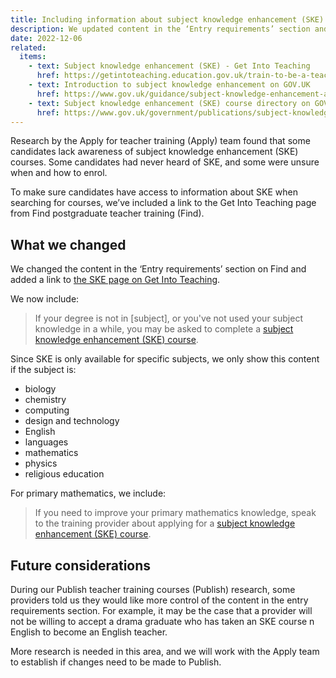 ```yaml
---
title: Including information about subject knowledge enhancement (SKE) courses
description: We updated content in the ‘Entry requirements’ section and added a link to more information about SKE courses
date: 2022-12-06
related:
  items:
    - text: Subject knowledge enhancement (SKE) - Get Into Teaching
      href: https://getintoteaching.education.gov.uk/train-to-be-a-teacher/subject-knowledge-enhancement
    - text: Introduction to subject knowledge enhancement on GOV.UK
      href: https://www.gov.uk/guidance/subject-knowledge-enhancement-an-introduction
    - text: Subject knowledge enhancement (SKE) course directory on GOV.UK
      href: https://www.gov.uk/government/publications/subject-knowledge-enhancement-course-directory/subject-knowledge-enhancement-ske-course-directory
---
```


Research by the Apply for teacher training (Apply) team found that some candidates lack awareness of subject knowledge enhancement (SKE) courses. Some candidates had never heard of SKE, and some were unsure when and how to enrol.

To make sure candidates have access to information about SKE when searching for courses, we’ve included a link to the Get Into Teaching page from Find postgraduate teacher training (Find).

## What we changed

We changed the content in the ‘Entry requirements’ section on Find and added a link to [the SKE page on Get Into Teaching](https://getintoteaching.education.gov.uk/train-to-be-a-teacher/subject-knowledge-enhancement).

We now include:

> If your degree is not in [subject], or you've not used your subject knowledge in a while, you may be asked to complete a [subject knowledge enhancement (SKE) course](https://getintoteaching.education.gov.uk/train-to-be-a-teacher/subject-knowledge-enhancement).

Since SKE is only available for specific subjects, we only show this content if the subject is:

- biology
- chemistry
- computing
- design and technology
- English
- languages
- mathematics
- physics
- religious education

For primary mathematics, we include:

> If you need to improve your primary mathematics knowledge, speak to the training provider about applying for a [subject knowledge enhancement (SKE) course](https://getintoteaching.education.gov.uk/train-to-be-a-teacher/subject-knowledge-enhancement).

## Future considerations

During our Publish teacher training courses (Publish) research, some providers told us they would like more control of the content in the entry requirements section. For example, it may be the case that a provider will not be willing to accept a drama graduate who has taken an SKE course n English to become an English teacher.

More research is needed in this area, and we will work with the Apply team to establish if changes need to be made to Publish.
